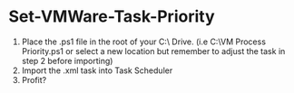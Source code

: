 # Set-VMWare-Task-Priority

1. Place the .ps1 file in the root of your C:\ Drive. (i.e C:\VM Process Priority.ps1 or select a new location but remember to adjust the task in step 2 before importing)
2. Import the .xml task into Task Scheduler
3. Profit?
